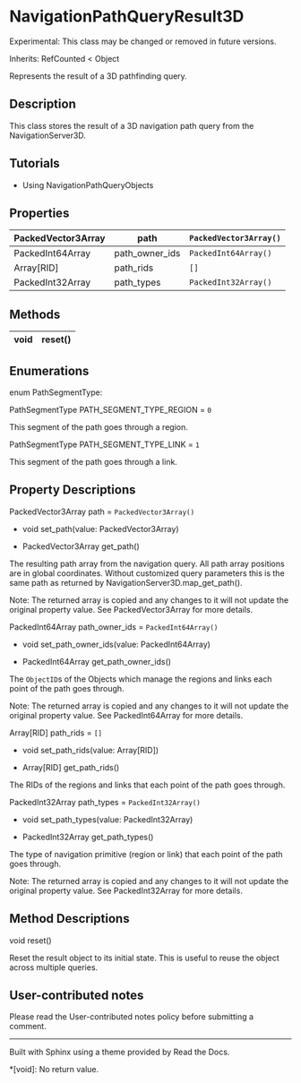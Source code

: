 # NavigationPathQueryResult3D

Experimental: This class may be changed or removed in future versions.

Inherits: RefCounted < Object

Represents the result of a 3D pathfinding query.

## Description

This class stores the result of a 3D navigation path query from the
NavigationServer3D.

## Tutorials

  * Using NavigationPathQueryObjects

## Properties

PackedVector3Array | path | `PackedVector3Array()`  
---|---|---  
PackedInt64Array | path_owner_ids | `PackedInt64Array()`  
Array[RID] | path_rids | `[]`  
PackedInt32Array | path_types | `PackedInt32Array()`  
  
## Methods

void | reset()  
---|---  
  
## Enumerations

enum PathSegmentType:

PathSegmentType PATH_SEGMENT_TYPE_REGION = `0`

This segment of the path goes through a region.

PathSegmentType PATH_SEGMENT_TYPE_LINK = `1`

This segment of the path goes through a link.

## Property Descriptions

PackedVector3Array path = `PackedVector3Array()`

  * void set_path(value: PackedVector3Array)

  * PackedVector3Array get_path()

The resulting path array from the navigation query. All path array positions
are in global coordinates. Without customized query parameters this is the
same path as returned by NavigationServer3D.map_get_path().

Note: The returned array is copied and any changes to it will not update the
original property value. See PackedVector3Array for more details.

PackedInt64Array path_owner_ids = `PackedInt64Array()`

  * void set_path_owner_ids(value: PackedInt64Array)

  * PackedInt64Array get_path_owner_ids()

The `ObjectID`s of the Objects which manage the regions and links each point
of the path goes through.

Note: The returned array is copied and any changes to it will not update the
original property value. See PackedInt64Array for more details.

Array[RID] path_rids = `[]`

  * void set_path_rids(value: Array[RID])

  * Array[RID] get_path_rids()

The RIDs of the regions and links that each point of the path goes through.

PackedInt32Array path_types = `PackedInt32Array()`

  * void set_path_types(value: PackedInt32Array)

  * PackedInt32Array get_path_types()

The type of navigation primitive (region or link) that each point of the path
goes through.

Note: The returned array is copied and any changes to it will not update the
original property value. See PackedInt32Array for more details.

## Method Descriptions

void reset()

Reset the result object to its initial state. This is useful to reuse the
object across multiple queries.

## User-contributed notes

Please read the User-contributed notes policy before submitting a comment.

* * *

Built with Sphinx using a theme provided by Read the Docs.

  *[void]: No return value.

